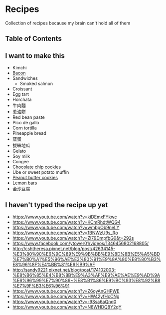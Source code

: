 # Recipes

Collection of recipes because my brain can't hold all of them

## Table of Contents

## I want to make this

- Kimchi
- [Bacon](pork/bacon.md)
- Sandwiches
  - Smoked salmon
- Croissant
- Egg tart
- Horchata
- 牛肉麵
- 蔥油餅
- Red bean paste
- Pico de gallo
- Corn tortilla
- Pineapple bread
- 蒸蛋
- 拔絲地瓜
- Gelato
- Soy milk
- Congee
- [Chocolate chip cookies](https://www.youtube.com/watch?v=17lp_x27_RI)
- Ube or sweet potato muffin
- [Peanut butter cookies](https://youreverydayheirlooms.wordpress.com/2019/05/02/4-ingredient-peanut-butter-cookies-gluten-free/)
- [Lemon bars](https://www.reddit.com/r/Old_Recipes/comments/c1x1k1/grandmas_lemon_bars_aka_the_hit_at_every_family/)
- 金沙豆腐

## I haven't typed the recipe up yet

- https://www.youtube.com/watch?v=kiDEmxFYkwc
- https://www.youtube.com/watch?v=KCmRhdtWQG4
- https://www.youtube.com/watch?v=wmbpOb9neLY
- https://www.youtube.com/watch?v=1BNWzU9s_Ro
- https://www.youtube.com/watch?v=Zl79DmpfbG0&t=292s
- https://www.facebook.com/ytower01/videos/1346456802168805/
- http://cshtheresa.pixnet.net/blog/post/42634145-%E3%80%90%E6%9C%89%E9%9B%BB%E9%8D%8B%E5%A5%BD%E7%B0%A1%E5%96%AE%E3%80%91%E9%8A%80%E8%80%B3%E8%96%8F%E4%BB%81%E6%B9%AF
- http://sandy9221.pixnet.net/blog/post/174102003-%E8%B6%85%E4%B8%8B%E9%A3%AF%E9%AE%AE%E9%AD%9A%E6%96%99%E7%90%86~%E8%B1%86%E9%BC%93%E8%92%B8%E7%9F%B3%E6%96%91
- https://www.youtube.com/watch?v=Z6oyAnGHPWE
- https://www.youtube.com/watch?v=HW42yfHcCNg
- https://www.youtube.com/watch?v=-9Ssa6aQnq0
- https://www.youtube.com/watch?v=N8WHDQ8Y2qY
